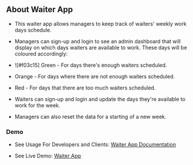 ## About Waiter App
- This waiter app allows managers to keep track of waiters' weekly work days schedule.

- Managers can sign-up and login to see an admin dashboard that will display on which days waiters are available to work. These days will be coloured accordingly:

- ![#f03c15] Green - For days there's enough waiters scheduled.
- Orange - For days where there are not enough waiters scheduled.
- Red - For days that there are too much waiters scheduled.

- Waiters can sign-up and login and update the days they're available to work for the week.

- Managers can also reset the data for a starting of a new week.

### Demo

- See Usage For Developers and Clients: <a href="https://github.com/GarethW1994/waiter_webapp/tree/master">Waiter App Documentation</a>

- See Live Demo: <a href="https://waiter-webapp.herokuapp.com/">Waiter App</a>
